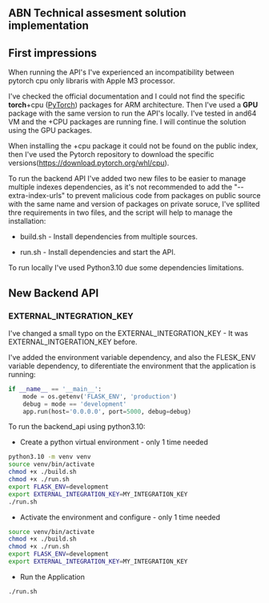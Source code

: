 ## ABN Technical assesment solution implementation

## First impressions

When running the API's I've experienced an incompatibility between pytorch cpu only libraris with Apple M3 processor.

I've checked the official documentation and I could not find the specific **torch**+cpu ([PyTorch](https://pytorch.org)) packages for ARM architecture. Then I've used a **GPU** package with the same version to run the API's locally. I've tested in and64 VM and the +CPU packages are running fine. I will continue the solution using the GPU packages.

When installing the +cpu package it could not be found on the public index, then I've used the Pytorch repository to download the specific versions(https://download.pytorch.org/whl/cpu).

To run the backend API I've added two new files to be easier to manage multiple indexes dependencies, as it's not recommended to add the "--extra-index-urls" to prevent malicious code from packages on public source with the same name and version of packages on private soruce, I've spllited thre requirements in two files, and the script will help to manage the installation:

- build.sh - Install dependencies from multiple sources.

- run.sh - Install dependencies and start the API.

To run locally I've used Python3.10 due some dependencies limitations.

## New Backend API

### EXTERNAL_INTEGRATION_KEY

I've changed a small typo on the EXTERNAL_INTEGRATION_KEY - It was EXTERNAL_INTGERATION_KEY before.

I've added the environment variable dependency, and also the FLESK_ENV variable dependency, to diferentiate the environment that the application is running:

```python
if __name__ == '__main__':
    mode = os.getenv('FLASK_ENV', 'production')    
    debug = mode == 'development'    
    app.run(host='0.0.0.0', port=5000, debug=debug)

```

To run the backend_api using python3.10:

- Create a python virtual environment - only 1 time needed
```bash
python3.10 -m venv venv
source venv/bin/activate
chmod +x ./build.sh
chmod +x ./run.sh
export FLASK_ENV=development
export EXTERNAL_INTEGRATION_KEY=MY_INTEGRATION_KEY
./run.sh

```

- Activate the environment and configure - only 1 time needed
```bash
source venv/bin/activate
chmod +x ./build.sh
chmod +x ./run.sh
export FLASK_ENV=development
export EXTERNAL_INTEGRATION_KEY=MY_INTEGRATION_KEY
```

- Run the Application
```bash
./run.sh
```